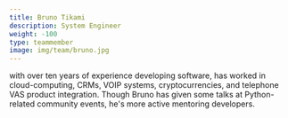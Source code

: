 ```yaml
---
title: Bruno Tikami
description: System Engineer
weight: -100
type: teammember
image: img/team/bruno.jpg
---
```

with over ten years of experience developing software, has worked in cloud-computing, CRMs, VOIP systems, cryptocurrencies, and telephone VAS product integration. Though Bruno has given some talks at Python-related community events, he's more active mentoring  developers.
